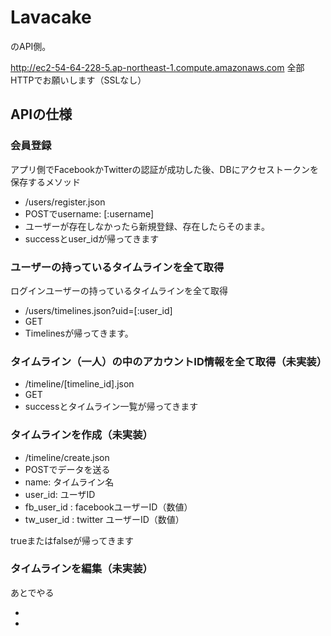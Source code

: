 # Lavacake

のAPI側。

http://ec2-54-64-228-5.ap-northeast-1.compute.amazonaws.com
全部HTTPでお願いします（SSLなし）

## APIの仕様

### 会員登録

アプリ側でFacebookかTwitterの認証が成功した後、DBにアクセストークンを保存するメソッド

* /users/register.json
* POSTでusername: [:username]
* ユーザーが存在しなかったら新規登録、存在したらそのまま。
* successとuser_idが帰ってきます


### ユーザーの持っているタイムラインを全て取得

ログインユーザーの持っているタイムラインを全て取得

* /users/timelines.json?uid=[:user_id]
* GET
* Timelinesが帰ってきます。

### タイムライン（一人）の中のアカウントID情報を全て取得（未実装）

* /timeline/[timeline_id].json
* GET
* successとタイムライン一覧が帰ってきます

### タイムラインを作成（未実装）

* /timeline/create.json
* POSTでデータを送る
* name: タイムライン名
* user_id: ユーザID
* fb_user_id : facebookユーザーID（数値）
* tw_user_id : twitter ユーザーID（数値）

trueまたはfalseが帰ってきます


### タイムラインを編集（未実装）

あとでやる

*
*

